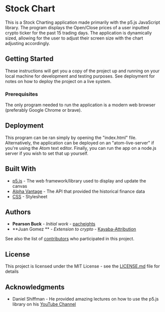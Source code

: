 # Stock Chart

This is a Stock Charting application made primarily with the p5.js JavaScript library. The program displays
the Open/Close prices of a user inputted crypto ticker for the past 15 trading days. The application is
dynamically sized, allowing for the user to adjust their screen size with the chart adjusting accordingly.

## Getting Started

These instructions will get you a copy of the project up and running on your local machine for development and testing purposes. See deployment for notes on how to deploy the project on a live system.

### Prerequisites

The only program needed to run the application is a modern web browser (preferably Google Chrome or brave).

## Deployment

This program can be ran simply by opening the "index.html" file. Alternatively, the application can be deployed on an "atom-live-server" if you're using the Atom text editor. Finally, you can run the app on a node.js server if you wish to set that up yourself.

## Built With

* [p5.js](https://p5js.org/) - The web framework/library used to display and update the canvas
* [Alpha Vantage](https://www.alphavantage.co/) - The API that provided the historical finance data
* [CSS](https://developer.mozilla.org/en-US/docs/Web/CSS) - Stylesheet

## Authors

* **Pearson Buck** - *Initial work* - [pacheights](https://github.com/pacheights)
* **Juan Gomez ** - *Extension to crypto* - [Kayaba-Attribution](https://github.com/Kayaba-Attribution)

See also the list of [contributors](https://github.com/your/project/contributors) who participated in this project.

## License

This project is licensed under the MIT License - see the [LICENSE.md](LICENSE.md) file for details

## Acknowledgments

* Daniel Shiffman - He provided amazing lectures on how to use the p5.js library on his [YouTube Channel](https://youtube.com/shiffman)
